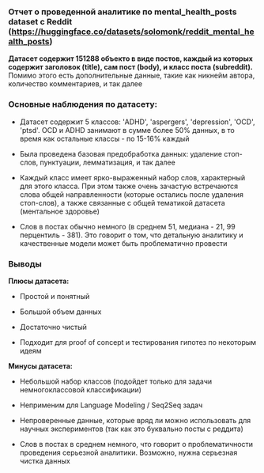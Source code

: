 ### Отчет о проведенной аналитике по mental_health_posts dataset с Reddit (https://huggingface.co/datasets/solomonk/reddit_mental_health_posts)

**Датасет содержит 151288 объекто в виде постов, каждый из которых содержит заголовок (title), сам пост (body), и класс поста (subreddit).** Помимо этого есть дополнительные данные, такие как никнейм автора, количество комментариев, и так далее

### Основные наблюдения по датасету:

+ Датасет содержит 5 классов: 'ADHD', 'aspergers', 'depression', 'OCD', 'ptsd'. OCD и ADHD занимают в сумме более 50% данных, в то время как остальные классы - по 15-16% каждый

+ Была проведена базовая предобработка данных: удаление стоп-слов, пунктуации, лемматизация, и так далее

+ Каждый класс имеет ярко-выраженный набор слов, характерный для этого класса. При этом также очень зачастую встречаются слова общей направленности (которые остались после удаления стоп-слов), а также связанные с общей тематикой датасета (ментальное здоровье)

+ Слов в постах обычно немного (в среднем 51, медиана - 21, 99 перцентиль - 381). Это говорит о том, что детальную аналитику и качественные модели может быть проблематично провести

### Выводы

**Плюсы датасета:**

+ Простой и понятный

+ Большой объем данных

+ Достаточно чистый

+ Подходит для proof of concept и тестирования гипотез по некоторым идеям

**Минусы датасета:**

+ Небольшой набор классов (подойдет только для задачи немногоклассовой классификации)

+ Неприменим для Language Modeling / Seq2Seq задач

+ Непроверенные данные, которые вряд ли можно использовать для научных экспериментов (так как это буквально посты с реддита)

+ Слов в постах в среднем немного, что говорит о проблематичности проведения серьезной аналитики. Возможно, нужна серьезная чистка данных

